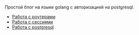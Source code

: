 Простой блог на языке golang с авторизацией на postgresql.
* [Работа с роутерами](https://github.com/gorilla/mux)
* [Работа с сессиями](https://github.com/gorilla/securecookie)
* [Работа с postgresql](https://github.com/lib/pq)
